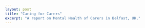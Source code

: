 ```yaml
---
layout: post
title: "Caring for Carers"
excerpt: "A report on Mental Health of Carers in Belfast, UK."
---
```


